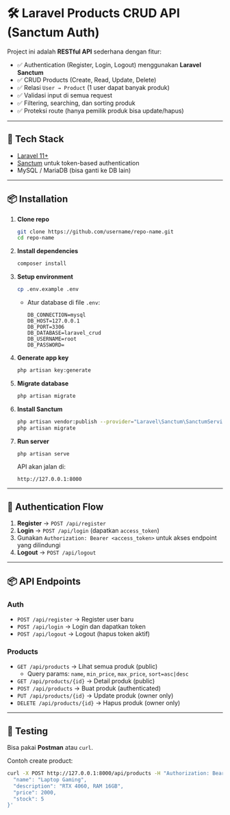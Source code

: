 # 🛠️ Laravel Products CRUD API (Sanctum Auth)

Project ini adalah **RESTful API** sederhana dengan fitur:

- ✅ Authentication (Register, Login, Logout) menggunakan **Laravel Sanctum**  
- ✅ CRUD Products (Create, Read, Update, Delete)  
- ✅ Relasi `User → Product` (1 user dapat banyak produk)  
- ✅ Validasi input di semua request  
- ✅ Filtering, searching, dan sorting produk  
- ✅ Proteksi route (hanya pemilik produk bisa update/hapus)  

---

## 🚀 Tech Stack
- [Laravel 11+](https://laravel.com/)  
- [Sanctum](https://laravel.com/docs/sanctum) untuk token-based authentication  
- MySQL / MariaDB (bisa ganti ke DB lain)  

---

## 📦 Installation

1. **Clone repo**
   ```bash
   git clone https://github.com/username/repo-name.git
   cd repo-name
   ```

2. **Install dependencies**
   ```bash
   composer install
   ```

3. **Setup environment**
   ```bash
   cp .env.example .env
   ```
   - Atur database di file `.env`:
     ```env
     DB_CONNECTION=mysql
     DB_HOST=127.0.0.1
     DB_PORT=3306
     DB_DATABASE=laravel_crud
     DB_USERNAME=root
     DB_PASSWORD=
     ```

4. **Generate app key**
   ```bash
   php artisan key:generate
   ```

5. **Migrate database**
   ```bash
   php artisan migrate
   ```

6. **Install Sanctum**
   ```bash
   php artisan vendor:publish --provider="Laravel\Sanctum\SanctumServiceProvider"
   php artisan migrate
   ```

7. **Run server**
   ```bash
   php artisan serve
   ```
   API akan jalan di:
   ```
   http://127.0.0.1:8000
   ```

---

## 🔑 Authentication Flow
1. **Register** → `POST /api/register`  
2. **Login** → `POST /api/login` (dapatkan `access_token`)  
3. Gunakan `Authorization: Bearer <access_token>` untuk akses endpoint yang dilindungi  
4. **Logout** → `POST /api/logout`  

---

## 📦 API Endpoints

### Auth
- `POST /api/register` → Register user baru  
- `POST /api/login` → Login dan dapatkan token  
- `POST /api/logout` → Logout (hapus token aktif)  

### Products
- `GET /api/products` → Lihat semua produk (public)  
  - Query params: `name`, `min_price`, `max_price`, `sort=asc|desc`
- `GET /api/products/{id}` → Detail produk (public)  
- `POST /api/products` → Buat produk (authenticated)  
- `PUT /api/products/{id}` → Update produk (owner only)  
- `DELETE /api/products/{id}` → Hapus produk (owner only)  

---

## 🧪 Testing
Bisa pakai **Postman** atau `curl`.  

Contoh create product:
```bash
curl -X POST http://127.0.0.1:8000/api/products -H "Authorization: Bearer <access_token>" -H "Content-Type: application/json" -d '{
  "name": "Laptop Gaming",
  "description": "RTX 4060, RAM 16GB",
  "price": 2000,
  "stock": 5
}'
```
